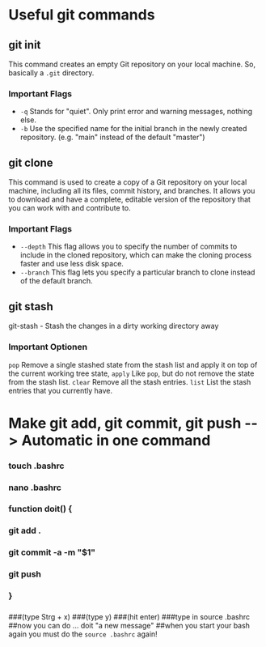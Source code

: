 # Useful git commands

## git init
This command creates an empty Git repository on your local machine. So, basically a ```.git``` directory.

### Important Flags
- ```-q``` Stands for "quiet". Only print error and warning messages, nothing else.
- ```-b``` Use the specified name for the initial branch in the newly created repository. (e.g. "main" instead of the default "master")


## git clone
This command is used to create a copy of a Git repository  on your local machine, including all its files, commit history, and branches. It allows you to download and have a complete, editable version of the repository that you can work with and contribute to.

### Important Flags
- ```--depth``` This flag allows you to specify the number of commits to include in the cloned repository, which can make the cloning process faster and use less disk space. 
- ```--branch``` This flag lets you specify a particular branch to clone instead of the default branch.


## git stash 
git-stash - Stash the changes in a dirty working directory away

### Important Optionen
```pop``` Remove a single stashed state from the stash list and apply it on top of the current working tree state,
```apply``` Like ```pop```, but do not remove the state from the stash list. 
```clear``` Remove all the stash entries. 
```list``` List the stash entries that you currently have.

# Make git add, git commit, git push --> Automatic in one command
### touch .bashrc
### nano .bashrc
###
### function doit() {
### 	git add .
###	git commit -a -m "$1"
###	git push
### }
###
###(type Strg + x)
###(type y)
###(hit enter)
###type in source .bashrc
##now you can do ...  doit "a new message"
##when you start your bash again you must do the ```source .bashrc``` again!


